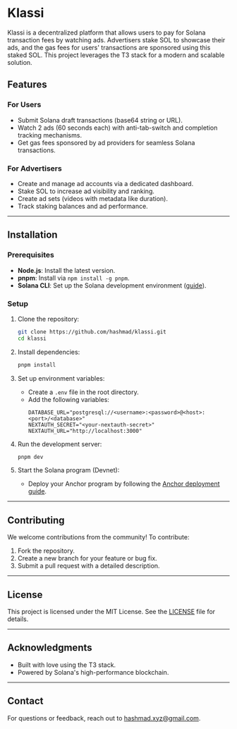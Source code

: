 # Klassi

Klassi is a decentralized platform that allows users to pay for Solana transaction fees by watching ads. Advertisers stake SOL to showcase their ads, and the gas fees for users' transactions are sponsored using this staked SOL. This project leverages the T3 stack for a modern and scalable solution.

## Features

### For Users
- Submit Solana draft transactions (base64 string or URL).
- Watch 2 ads (60 seconds each) with anti-tab-switch and completion tracking mechanisms.
- Get gas fees sponsored by ad providers for seamless Solana transactions.

### For Advertisers
- Create and manage ad accounts via a dedicated dashboard.
- Stake SOL to increase ad visibility and ranking.
- Create ad sets (videos with metadata like duration).
- Track staking balances and ad performance.

---

## Installation

### Prerequisites
- **Node.js**: Install the latest version.
- **pnpm**: Install via `npm install -g pnpm`.
- **Solana CLI**: Set up the Solana development environment ([guide](https://docs.solana.com/cli/install-solana-cli-tools)).

### Setup

1. Clone the repository:
   ```bash
   git clone https://github.com/hashmad/klassi.git
   cd klassi
   ```

2. Install dependencies:
   ```bash
   pnpm install
   ```

3. Set up environment variables:
   - Create a `.env` file in the root directory.
   - Add the following variables:
     ```env
     DATABASE_URL="postgresql://<username>:<password>@<host>:<port>/<database>"
     NEXTAUTH_SECRET="<your-nextauth-secret>"
     NEXTAUTH_URL="http://localhost:3000"
     ```

4. Run the development server:
   ```bash
   pnpm dev
   ```

5. Start the Solana program (Devnet):
   - Deploy your Anchor program by following the [Anchor deployment guide](https://book.anchor-lang.com/).

---

## Contributing

We welcome contributions from the community! To contribute:
1. Fork the repository.
2. Create a new branch for your feature or bug fix.
3. Submit a pull request with a detailed description.

---

## License

This project is licensed under the MIT License. See the [LICENSE](LICENSE) file for details.

---

## Acknowledgments

- Built with love using the T3 stack.
- Powered by Solana's high-performance blockchain.

---

## Contact

For questions or feedback, reach out to [hashmad.xyz@gmail.com](mailto:hashmad.xyz@gmail.com).
